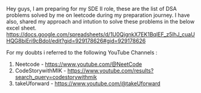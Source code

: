 Hey guys, I am preparing for my SDE II role, these are the list of DSA problems solved by me on leetcode during my preparation journey. I have also, shared my approach and intution to solve these problems in the below excel sheet.
https://docs.google.com/spreadsheets/d/1U0QjgnkX7EK1BqlEF_z5lhJ_cuaUHQG8biEri9cBdoI/edit?gid=929178626#gid=929178626

For my doubts i referred to the following YouTube Channels :

1. Neetcode - https://www.youtube.com/@NeetCode
2. CodeStorywithMIK - https://www.youtube.com/results?search_query=codestorywithmik
3. takeUforward - https://www.youtube.com/@takeUforward
